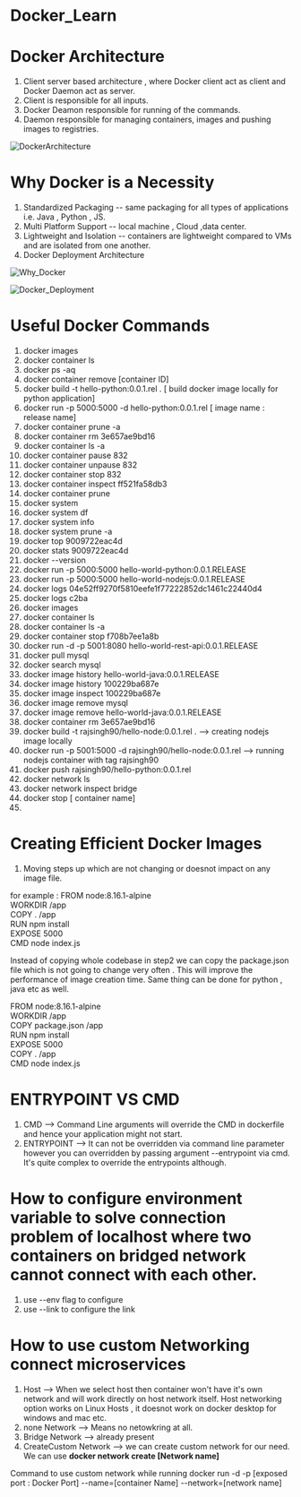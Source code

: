 # Docker_Learn

# Docker Architecture 
1) Client server based architecture , where Docker client act as client and Docker Daemon act as server.
2) Client is responsible for all inputs.
3) Docker Deamon responsible for running of the commands.
4) Daemon responsible for managing containers, images and pushing images to registries.
 
 
 ![DockerArchitecture](https://user-images.githubusercontent.com/24280813/155869228-35d8f5f9-8b14-4069-98a2-c0342a2536b0.JPG)
 
 # Why Docker is a Necessity
 1) Standardized Packaging -- same packaging for all types of applications i.e. Java , Python , JS.
 2) Multi Platform Support -- local machine , Cloud ,data center.
 3) Lightweight and Isolation -- containers are lightweight compared to VMs and are isolated from one another.
 4) Docker Deployment Architecture 

![Why_Docker](https://user-images.githubusercontent.com/24280813/155869456-9d3cc361-5e51-4be1-87b0-0445ed7ff591.JPG)

![Docker_Deployment](https://user-images.githubusercontent.com/24280813/155869518-4d442d59-57ea-432c-9c8c-08e549abd5bd.JPG)

# Useful Docker Commands 

1) docker images
2) docker container ls
3) docker ps -aq
4) docker container remove [container ID]
5) docker build -t hello-python:0.0.1.rel . [ build docker image locally for python application]
6) docker run -p 5000:5000 -d hello-python:0.0.1.rel [ image name : release name]
7) docker container prune -a
8) docker container rm 3e657ae9bd16
9) docker container ls -a
10) docker container pause 832
11) docker container unpause 832
12) docker container stop 832
13) docker container inspect ff521fa58db3
14) docker container prune
15) docker system
16) docker system df
17) docker system info
18) docker system prune -a
19) docker top 9009722eac4d
20) docker stats 9009722eac4d
21) docker --version
22) docker run -p 5000:5000 hello-world-python:0.0.1.RELEASE
23) docker run -p 5000:5000 hello-world-nodejs:0.0.1.RELEASE
24) docker logs 04e52ff9270f5810eefe1f77222852dc1461c22440d4
25) docker logs c2ba
26) docker images
27) docker container ls
28) docker container ls -a
29) docker container stop f708b7ee1a8b
30) docker run -d -p 5001:8080 hello-world-rest-api:0.0.1.RELEASE
31) docker pull mysql
32) docker search mysql
33) docker image history hello-world-java:0.0.1.RELEASE
34) docker image history 100229ba687e
35) docker image inspect 100229ba687e
36) docker image remove mysql
37) docker image remove hello-world-java:0.0.1.RELEASE
38) docker container rm 3e657ae9bd16
39) docker build -t rajsingh90/hello-node:0.0.1.rel .  --> creating nodejs image locally 
40) docker run -p 5001:5000 -d rajsingh90/hello-node:0.0.1.rel  --> running nodejs container with tag rajsingh90
41) docker push rajsingh90/hello-python:0.0.1.rel
42) docker network ls
43) docker network inspect bridge
44) docker stop [ container name] 
45) 


# Creating Efficient Docker Images
1) Moving steps up which are not changing or doesnot impact on any image file.

for example :
FROM node:8.16.1-alpine <br>
WORKDIR /app   <br>
COPY . /app  <br>
RUN npm install  <br>
EXPOSE 5000  <br>
CMD node index.js  <br>

Instead of copying whole codebase in step2 we can copy the package.json file which is not going to change very often . This will improve the performance of image creation time. Same thing can be done for python , java etc as well.

FROM node:8.16.1-alpine <br> 
WORKDIR /app  <br>
COPY package.json /app  <br>
RUN npm install  <br>
EXPOSE 5000  <br>
COPY . /app  <br>
CMD node index.js  <br>

# ENTRYPOINT VS CMD

1) CMD --> Command Line arguments will override the CMD in dockerfile and hence your application might not start.
2) ENTRYPOINT --> It can not be overridden via command line parameter however you can overridden by passing argument --entrypoint via cmd. It's quite complex to override the entrypoints although.

# How to configure environment variable to solve connection problem of localhost where two containers on bridged network cannot connect with each other.
1) use --env flag to configure 
2) use --link to configure the link

# How to use custom Networking connect microservices 

1) Host --> When we select host then container won't have it's own network and will work directly on host network itself. Host networking option works on Linux Hosts , it doesnot work on docker desktop for windows and mac etc.
2) none Network --> Means no netowkring at all.
3) Bridge Network --> already present
4) CreateCustom Network --> we can create custom network for our need. We can use **docker network create [Network name]** 

Command to use custom network while running 
docker run -d -p [exposed port : Docker Port] --name=[container Name] --network=[network name]

